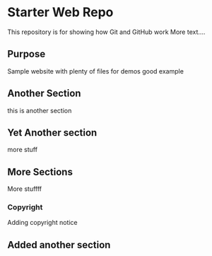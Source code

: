 # Starter Web Repo

This repository is for showing how Git and GitHub work
More text....
## Purpose

Sample website with plenty of files for demos
good example
## Another Section

this is another section

## Yet Another section
more stuff

## More Sections
More stuffff

### Copyright

Adding copyright notice

## Added another section
